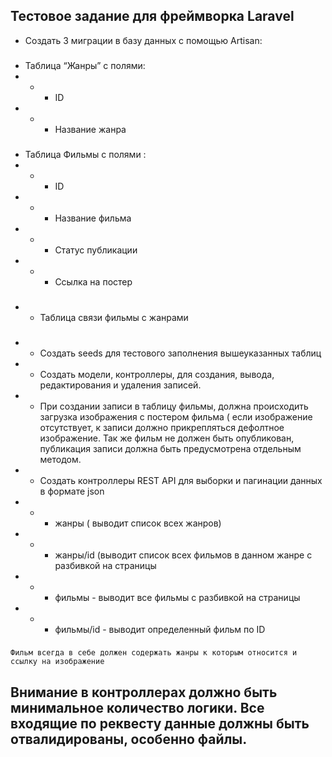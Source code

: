 ## Тестовое задание для фреймворка Laravel

- Создать 3 миграции в базу данных с помощью Artisan:
###
- Таблица “Жанры” с полями:
- - - ID
- - - Название жанра
###
- Таблица Фильмы с полями :
- - - ID
- - - Название фильма
- - - Статус публикации
- - - Ссылка на постер
###
- - Таблица связи фильмы с жанрами
###
- - Создать seeds для тестового заполнения вышеуказанных таблиц
- - Создать модели, контроллеры, для создания, вывода, редактирования и удаления записей.
- - При создании записи в таблицу фильмы, должна происходить загрузка изображения с постером фильма ( если изображение отсутствует, к записи должно прикрепляться дефолтное изображение. Так же фильм не должен быть опубликован, публикация записи должна быть предусмотрена отдельным методом.
- - Создать контроллеры REST API для выборки и пагинации данных в формате json
- - - жанры ( выводит список всех жанров)
- - - жанры/id (выводит список всех фильмов в данном жанре с разбивкой на страницы
- - - фильмы - выводит все фильмы с разбивкой на страницы
- - - фильмы/id - выводит определенный фильм по ID
###
	Фильм всегда в себе должен содержать жанры к которым относится и ссылку на изображение

## Внимание в контроллерах должно быть минимальное количество логики. Все входящие по реквесту данные должны быть отвалидированы, особенно файлы.
